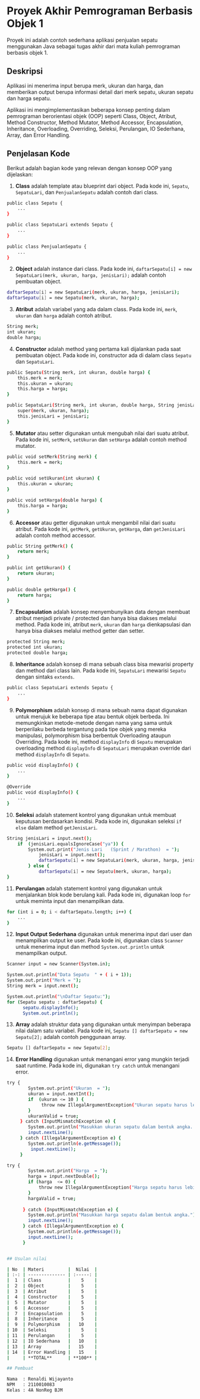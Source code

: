 # Proyek Akhir Pemrograman Berbasis Objek 1

Proyek ini adalah contoh sederhana aplikasi penjualan sepatu menggunakan Java sebagai tugas akhir dari mata kuliah pemrograman berbasis objek 1.

## Deskripsi

Aplikasi ini menerima input berupa merk, ukuran dan harga, dan memberikan output berupa informasi detail dari merk sepatu, ukuran sepatu dan harga sepatu.

Aplikasi ini mengimplementasikan beberapa konsep penting dalam pemrograman berorientasi objek (OOP) seperti Class, Object, Atribut, Method Constructor, Method Mutator, Method Accessor, Encapsulation, Inheritance, Overloading, Overriding, Seleksi, Perulangan, IO Sederhana, Array, dan Error Handling.

## Penjelasan Kode

Berikut adalah bagian kode yang relevan dengan konsep OOP yang dijelaskan:

1. **Class** adalah template atau blueprint dari object. Pada kode ini, `Sepatu`, `SepatuLari`, dan `PenjualanSepatu` adalah contoh dari class.

```bash
public class Sepatu {
    ...
}

public class SepatuLari extends Sepatu {
    ...
}

public class PenjualanSepatu {
    ...
}
```

2. **Object** adalah instance dari class. Pada kode ini, `daftarSepatu[i] = new SepatuLari(merk, ukuran, harga, jenisLari);` adalah contoh pembuatan object.

```bash
daftarSepatu[i] = new SepatuLari(merk, ukuran, harga, jenisLari);
daftarSepatu[i] = new Sepatu(merk, ukuran, harga);
```

3. **Atribut** adalah variabel yang ada dalam class. Pada kode ini, `merk`, `ukuran` dan `harga` adalah contoh atribut.

```bash
String merk;
int ukuran;
double harga;
```

4. **Constructor** adalah method yang pertama kali dijalankan pada saat pembuatan object. Pada kode ini, constructor ada di dalam class `Sepatu` dan `SepatuLari`.

```bash
public Sepatu(String merk, int ukuran, double harga) {
    this.merk = merk;
    this.ukuran = ukuran;
    this.harga = harga;
}

public SepatuLari(String merk, int ukuran, double harga, String jenisLari ) {
    super(merk, ukuran, harga);
    this.jenisLari = jenisLari;
}
```

5. **Mutator** atau setter digunakan untuk mengubah nilai dari suatu atribut. Pada kode ini, `setMerk`, `setUkuran` dan `setHarga` adalah contoh method mutator.

```bash
public void setMerk(String merk) {
    this.merk = merk;
}

public void setUkuran(int ukuran) {
    this.ukuran = ukuran;
}

public void setHarga(double harga) {
    this.harga = harga;
}
```

6. **Accessor** atau getter digunakan untuk mengambil nilai dari suatu atribut. Pada kode ini, `getMerk`, `getUkuran`, `getHarga`, dan `getJenisLari` adalah contoh method accessor.

```bash
public String getMerk() {
    return merk;
}

public int getUkuran() {
    return ukuran;
}

public double getHarga() {
    return harga;
}
```

7. **Encapsulation** adalah konsep menyembunyikan data dengan membuat atribut menjadi private / protected dan hanya bisa diakses melalui method. Pada kode ini, atribut `merk`, `ukuran` dan `harga` dienkapsulasi dan hanya bisa diakses melalui method getter dan setter.

```bash
protected String merk;
protected int ukuran;
protected double harga;
```

8. **Inheritance** adalah konsep di mana sebuah class bisa mewarisi property dan method dari class lain. Pada kode ini, `SepatuLari` mewarisi `Sepatu` dengan sintaks `extends`.

```bash
public class SepatuLari extends Sepatu {
    ...
}
```

9. **Polymorphism** adalah konsep di mana sebuah nama dapat digunakan untuk merujuk ke beberapa tipe atau bentuk objek berbeda. Ini memungkinkan metode-metode dengan nama yang sama untuk berperilaku berbeda tergantung pada tipe objek yang mereka manipulasi, polymorphism bisa berbentuk Overloading ataupun Overriding. Pada kode ini, method `displayInfo` di `Sepatu` merupakan overloading method `displayInfo` di `SepatuLari` merupakan override dari method `displayInfo` di `Sepatu`.

```bash
public void displayInfo() {
    ...
}

@Override
public void displayInfo() {
    ...
}
```

10. **Seleksi** adalah statement kontrol yang digunakan untuk membuat keputusan berdasarkan kondisi. Pada kode ini, digunakan seleksi `if else` dalam method `getJenisLari`.

```bash
String jenisLari = input.next();
    if  (jenisLari.equalsIgnoreCase("ya")) {
        System.out.print("Jenis Lari   (Sprint / Marathon)  = ");
            jenisLari = input.next();
            daftarSepatu[i] = new SepatuLari(merk, ukuran, harga, jenisLari);
        } else {
            daftarSepatu[i] = new Sepatu(merk, ukuran, harga);
}
```

11. **Perulangan** adalah statement kontrol yang digunakan untuk menjalankan blok kode berulang kali. Pada kode ini, digunakan loop `for` untuk meminta input dan menampilkan data.

```bash
for (int i = 0; i < daftarSepatu.length; i++) {
    ...
}
```

12. **Input Output Sederhana** digunakan untuk menerima input dari user dan menampilkan output ke user. Pada kode ini, digunakan class `Scanner` untuk menerima input dan method `System.out.println` untuk menampilkan output.

```bash
Scanner input = new Scanner(System.in);

System.out.println("Data Sepatu  " + ( i + 1));
System.out.print("Merk = ");
String merk = input.next();

System.out.println("\nDaftar Sepatu:");
for (Sepatu sepatu : daftarSepatu) {
      sepatu.displayInfo();
      System.out.println();
```

13. **Array** adalah struktur data yang digunakan untuk menyimpan beberapa nilai dalam satu variabel. Pada kode ini, `Sepatu [] daftarSepatu = new Sepatu[2];` adalah contoh penggunaan array.

```bash
Sepatu [] daftarSepatu = new Sepatu[2];
```

14. **Error Handling** digunakan untuk menangani error yang mungkin terjadi saat runtime. Pada kode ini, digunakan `try catch` untuk menangani error.

```bash
try {
        System.out.print("Ukuran  = ");
        ukuran = input.nextInt();
        if  (ukuran <= 10 ) {
             throw new IllegalArgumentException("Ukuran sepatu harus lebih dari o. ");
        }
        ukuranValid = true;
     } catch (InputMismatchException e) {
        System.out.println("Masukkan ukuran sepatu dalam bentuk angka. ");
        input.nextLine();
     } catch (IllegalArgumentException e) {
        System.out.println(e.getMessage());
         input.nextLine();
     }

try {
        System.out.print("Harga  = ");
        harga = input.nextDouble();
        if (harga  <= 0) {
            throw new IllegalArgumentException("Harga sepatu harus lebih dari 50000.");
        }
        hargaValid = true;
                    
      } catch (InputMismatchException e) {
        System.out.println("Masukkan harga sepatu dalam bentuk angka.");
        input.nextLine();
      } catch (IllegalArgumentException e) {
        System.out.println(e.getMessage());
        input.nextLine();
      }


## Usulan nilai

| No  | Materi         |  Nilai  |
| :-: | -------------- | :-----: |
|  1  | Class          |    5    |
|  2  | Object         |    5    |
|  3  | Atribut        |    5    |
|  4  | Constructor    |    5    |
|  5  | Mutator        |    5    |
|  6  | Accessor       |    5    |
|  7  | Encapsulation  |    5    |
|  8  | Inheritance    |    5    |
|  9  | Polymorphism   |   10    |
| 10  | Seleksi        |    5    |
| 11  | Perulangan     |    5    |
| 12  | IO Sederhana   |   10    |
| 13  | Array          |   15    |
| 14  | Error Handling |   15    |
|     | **TOTAL**      | **100** |

## Pembuat

Nama  : Renaldi Wijayanto
NPM   : 2110010083
Kelas : 4A NonReg BJM
